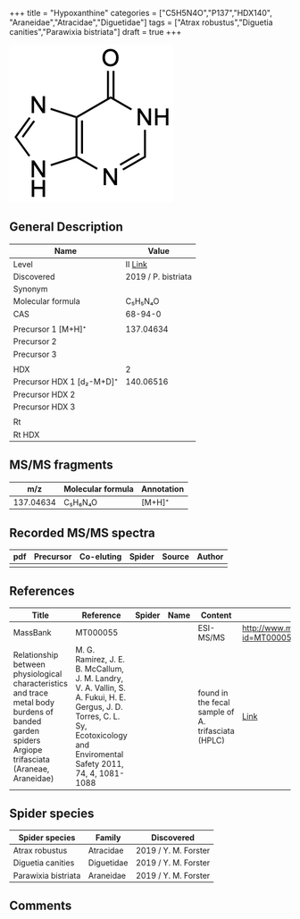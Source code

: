 +++
title = "Hypoxanthine"
categories = ["C5H5N4O","P137","HDX140",
"Araneidae","Atracidae","Diguetidae"]
tags = ["Atrax robustus","Diguetia canities","Parawixia bistriata"]
draft = true
+++

![](/img/Hypoxanthine.png)

## General Description

| Name                      | Value                                                       |
|---------------------------|-------------------------------------------------------------|
| Level                     | II [Link](http://massbank.jp/RecordDisplay.jsp?id=MT000055) |
| Discovered                | 2019 / P. bistriata                                         |
| Synonym                   |                                                             |
| Molecular formula         | C₅H₅N₄O                                                     |
| CAS                       | 68-94-0                                                     |
|                           |                                                             |
| Precursor 1 [M+H]⁺        | 137.04634                                                   |
| Precursor 2               |                                                             |
| Precursor 3               |                                                             |
|                           |                                                             |
| HDX                       | 2                                                           |
| Precursor HDX 1 [d₂-M+D]⁺ | 140.06516                                                   |
| Precursor HDX 2           |                                                             |
| Precursor HDX 3           |                                                             |
|                           |                                                             |
| Rt                        |                                                             |
| Rt HDX                    |                                                             |

## MS/MS fragments

| m/z       | Molecular formula | Annotation |
|-----------|-------------------|------------|
| 137.04634 | C₅H₆N₄O           | [M+H]⁺     |

## Recorded MS/MS spectra

| pdf | Precursor | Co-eluting | Spider | Source | Author |
|-----|-----------|------------|--------|--------|--------|
|     |           |            |        |        |        |

## References

| Title                                                                                                                                             | Reference                                                                                                                                                                     | Spider | Name | Content                                            | Link                                                 |
|---------------------------------------------------------------------------------------------------------------------------------------------------|-------------------------------------------------------------------------------------------------------------------------------------------------------------------------------|--------|------|----------------------------------------------------|------------------------------------------------------|
| MassBank                                                                                                                                          | MT000055                                                                                                                                                                      |        |      | ESI-MS/MS                                          | http://www.massbank.jp/RecordDisplay.jsp?id=MT000055 |
| Relationship between physiological characteristics and trace metal body burdens of banded garden spiders Argiope trifasciata (Araneae, Araneidae) | M. G. Ramirez, J. E. B. McCallum, J. M. Landry, V. A. Vallin, S. A. Fukui, H. E. Gergus, J. D. Torres, C. L. Sy, Ecotoxicology and Enviromental Safety 2011, 74, 4, 1081-1088 |        |      | found in the fecal sample of A. trifasciata (HPLC) | [Link](https://doi.org/10.1016/j.ecoenv.2011.02.003)         |

## Spider species

| Spider species      | Family     | Discovered           |
|---------------------|------------|----------------------|
| Atrax robustus      | Atracidae  | 2019 / Y. M. Forster |
| Diguetia canities   | Diguetidae | 2019 / Y. M. Forster |
| Parawixia bistriata | Araneidae  | 2019 / Y. M. Forster |

## Comments